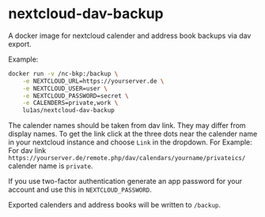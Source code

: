 # nextcloud-dav-backup

A docker image for nextcloud calender and address book backups via dav export.

Example:
```bash
docker run -v /nc-bkp:/backup \
    -e NEXTCLOUD_URL=https://yourserver.de \
    -e NEXTCLOUD_USER=user \
    -e NEXTCLOUD_PASSWORD=secret \
    -e CALENDERS=private,work \
    lu1as/nextcloud-dav-backup
```

The calender names should be taken from dav link. They may differ from display names.
To get the link click at the three dots near the calender name in your nextcloud instance and choose `Link` in the dropdown.
For Example: For dav link `https://yourserver.de/remote.php/dav/calendars/yourname/privateics/` calender name is `private`.

If you use two-factor authentication generate an app password for your account and use this in `NEXTCLOUD_PASSWORD`. 

Exported calenders and address books will be written to `/backup`.
